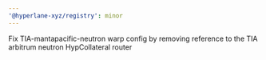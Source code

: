 ```yaml
---
'@hyperlane-xyz/registry': minor
---
```


Fix TIA-mantapacific-neutron warp config by removing reference to the TIA arbitrum neutron HypCollateral router
